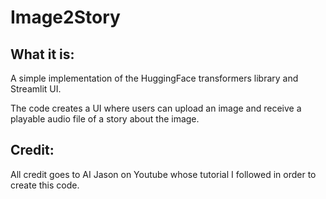 # Image2Story

## What it is:
A simple implementation of the HuggingFace transformers library and Streamlit UI.

The code creates a UI where users can upload an image and receive a playable audio file of a story about the image.

## Credit:
All credit goes to AI Jason on Youtube whose tutorial I followed in order to create this code.
